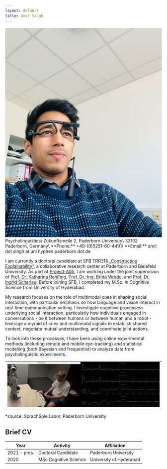 ```yaml
---
layout: default
title: Amit Singh
---
```

<img class="profile-picture" src="profile_picture_updated.jpg">
Psycholinguistics\
Zukunftsmeile 2, Paderborn University\
33102 Paderborn, Germany\
**Phone:** +49-(0)5251-60-4491\
**Email:** amit dot singh at uni hyphen paderborn dot de




I am currently a doctoral candidate at SFB TRR318 [„Constructing Explainability“](https://trr318.uni-paderborn.de), a collaborative research center at Paderborn and Bielefeld University. As part of [Project-A05](https://trr318.uni-paderborn.de/projekte/a05), I am working under the joint supervision of [Prof. Dr. Katharina Rohlfing](https://www.uni-paderborn.de/person/50352), [Prof. Dr.-Ing. Britta Wrede](https://ekvv.uni-bielefeld.de/pers_publ/publ/PersonDetail.jsp?personId=10380), and [Prof. Dr. Ingrid Scharlau](https://kw.uni-paderborn.de/fach-psychologie/kognitive-psychologie/). Before joining SFB, I completed my M.Sc. in Cognitive Science from University of Hyderabad. 

My research focuses on the role of multimodal cues in shaping social interaction, with particular emphasis on how language and vision interact in real-time communication setting.  I investigate cognitive processess underlying social interaction, particularly how individuals engaged in conversations - be it between humans or between human and a robot - leverage a myraid of cues and multimodal signals to establish shared context, negotiate mutual understanding, and coordinate joint actions.

To look into these processes, I have been using online experimental methods (including remote and mobile eye-tracking) and statistical modelling (both Bayesian and frequentist) to analyze data from psycholinguistic experiments. 

<table>
  <tr>
    <td><img src="images/scenario.gif"></td>
  </tr>
 </table>
*source: SprachSpielLabor, Paderborn University



## Brief CV

Year | Activity | Affiliation
-----|------- | -----------
2021 - pres. | Doctoral Candidate | Paderborn University
2020 | MSc Cognitive Science | University of Hyderabad 